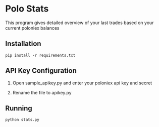 # Polo Stats 

This program gives detailed overview of your last trades based on your current poloniex balances

## Installation

```
pip install -r requirements.txt 
```


## API Key Configuration 

1) Open sample_apikey.py and enter your poloniex api key and secret 

2) Rename the file to apikey.py 

## Running 

```
python stats.py 

```

